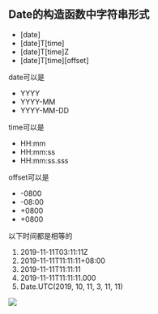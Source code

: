 ## Date的构造函数中字符串形式
+ [date]
+ [date]T[time]
+ [date]T[time]Z
+ [date]T[time][offset]

date可以是
- YYYY
- YYYY-MM
- YYYY-MM-DD

time可以是
- HH:mm
- HH:mm:ss
- HH:mm:ss.sss

offset可以是
+ -0800
+ -08:00
+ +0800
+ +0800


以下时间都是相等的

1. 2019-11-11T03:11:11Z
2. 2019-11-11T11:11:11+08:00
3. 2019-11-11T11:11:11
4. 2019-11-11T11:11:11.000
5. Date.UTC(2019, 10, 11, 3, 11, 11)

![](images/dongdong20191112211018.jpg)

